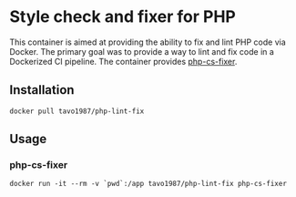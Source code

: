 # Style check and fixer for PHP

This container is aimed at providing the ability to fix and lint PHP code via Docker. The primary goal was to provide a way to lint and fix code in a Dockerized CI pipeline. The container provides [php-cs-fixer](https://github.com/FriendsOfPHP/PHP-CS-Fixer).

## Installation

```shell
docker pull tavo1987/php-lint-fix
```

## Usage
### php-cs-fixer
```shell
docker run -it --rm -v `pwd`:/app tavo1987/php-lint-fix php-cs-fixer
```
